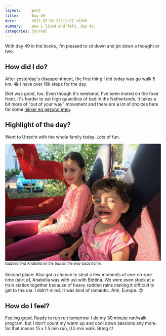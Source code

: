 ```yaml
---
layout:     post
title:      Day 49
date:       2017-07-30 22:11:27 +0200
summary:    How I lived and felt, day 49.
categories: journal
---
```


With day 49 in the books, I'm pleased to sit down and jot down a thought or two.

## How did I do?

After yesterday's disappointment, the first thing I did today was go walk 5 km. 😂 I have over 16k steps for the day.

Diet was good, too. Even though it's weekend, I've been muted on the food front. It's harder to eat high quantities of bad in the Netherlands. It takes a bit more of "out of your way" movement and there are a lot of choices here for some [lekker en gezond eten](https://translate.google.com/#auto/en/lekker%20en%20gezond%20eten).

## Highlight of the day?

Went to Utrecht with the whole family today. Lots of fun.

![Isabella and Anabella on a Bus](/images/2017-07-30-isabella-and-anabella-on-a-bus.jpg)
*<sup>Isabella and Anabella on the bus on the way back home.</sup>*

Second place: Also got a chance to steal a few moments of one-on-one time (sort of, Anabella was with us) with Bettina. We were even stuck at a train station together because of heavy sudden rains making it difficult to get to the car. I didn't mind. It was kind of romantic. Ahh, Europe. 😍

## How do I feel?

Feeling good. Ready to run run tomorrow. I do my 30 minute run/walk program, but I don't count my warm up and cool down sessions any more. So that means 15 x 1.5 min run, 0.5 min walk. Bring it!